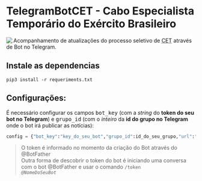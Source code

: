 #  TelegramBotCET - Cabo Especialista Temporário do Exército Brasileiro

<img align="left" src="tele_bot_img.png"> Acompanhamento de atualizações do processo seletivo de <abbr title="Cabo Especialista Temporário">CET</abbr> através de Bot no Telegram.
<br clear="left"/>


## Instale as dependencias
```shell
pip3 install -r requeriments.txt
```

## Configurações:

É necessário configurar os campos <kbd><samp>bot_key</samp></kbd> (com a *string* do **token do seu bot no Telegram**) e <kbd><samp>grupo_id</samp></kbd> (com o *inteiro* da **id do grupo no Telegram** onde o bot irá publicar as notícias):
```python
config = {"bot_key":"key_do_seu_bot","grupo_id":id_do_seu_grupo,"url":"http://www.11rm.eb.mil.br/index.php/ultimas-noticias/143-cet-cabo-especialista-temporario-2016"}
```
> O token é informado no momento da criação do Bot através do @BotFather  
  Outra forma de descobrir o token do bot é iniciando uma conversa com o bot @BotFather e usar o comando <code>/token <var>@NomeDoSeuBot</var></code>


